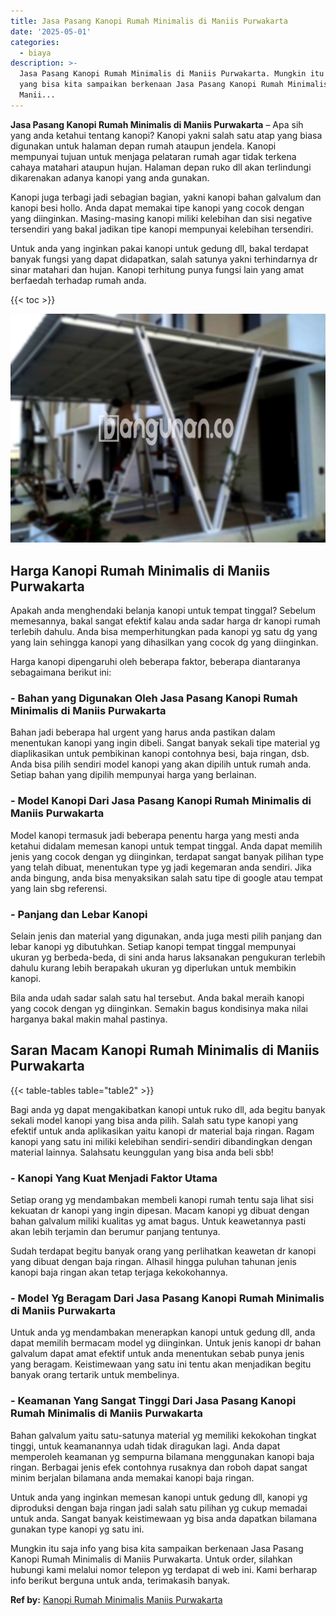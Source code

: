 ```yaml
---
title: Jasa Pasang Kanopi Rumah Minimalis di Maniis Purwakarta
date: '2025-05-01'
categories:
  - biaya
description: >-
  Jasa Pasang Kanopi Rumah Minimalis di Maniis Purwakarta. Mungkin itu saja info
  yang bisa kita sampaikan berkenaan Jasa Pasang Kanopi Rumah Minimalis di
  Manii...
---
```


**Jasa Pasang Kanopi Rumah Minimalis di Maniis Purwakarta** – Apa sih yang anda ketahui tentang kanopi? Kanopi yakni salah satu atap yang biasa digunakan untuk halaman depan rumah ataupun jendela. Kanopi mempunyai tujuan untuk menjaga pelataran rumah agar tidak terkena cahaya matahari ataupun hujan. Halaman depan ruko dll akan terlindungi dikarenakan adanya kanopi yang anda gunakan.

Kanopi juga terbagi jadi sebagian bagian, yakni kanopi bahan galvalum dan kanopi besi hollo. Anda dapat memakai tipe kanopi yang cocok dengan yang diinginkan. Masing-masing kanopi miliki kelebihan dan sisi negative tersendiri yang bakal jadikan tipe kanopi mempunyai kelebihan tersendiri.

Untuk anda yang inginkan pakai kanopi untuk gedung dll, bakal terdapat banyak fungsi yang dapat didapatkan, salah satunya yakni terhindarnya dr sinar matahari dan hujan. Kanopi terhitung punya fungsi lain yang amat berfaedah terhadap rumah anda.

{{< toc >}}

![Jasa Pasang Kanopi Rumah Minimalis di Maniis Purwakarta](/images/harga-kanopi-minimalis-60.png)

## Harga Kanopi Rumah Minimalis di Maniis Purwakarta

Apakah anda menghendaki belanja kanopi untuk tempat tinggal? Sebelum memesannya, bakal sangat efektif kalau anda sadar harga dr kanopi rumah terlebih dahulu. Anda bisa memperhitungkan pada kanopi yg satu dg yang yang lain sehingga kanopi yang dihasilkan yang cocok dg yang diinginkan.

Harga kanopi dipengaruhi oleh beberapa faktor, beberapa diantaranya sebagaimana berikut ini:

### \- Bahan yang Digunakan Oleh Jasa Pasang Kanopi Rumah Minimalis di Maniis Purwakarta

Bahan jadi beberapa hal urgent yang harus anda pastikan dalam menentukan kanopi yang ingin dibeli. Sangat banyak sekali tipe material yg diaplikasikan untuk pembikinan kanopi contohnya besi, baja ringan, dsb. Anda bisa pilih sendiri model kanopi yang akan dipilih untuk rumah anda. Setiap bahan yang dipilih mempunyai harga yang berlainan.

### \- Model Kanopi Dari Jasa Pasang Kanopi Rumah Minimalis di Maniis Purwakarta

Model kanopi termasuk jadi beberapa penentu harga yang mesti anda ketahui didalam memesan kanopi untuk tempat tinggal. Anda dapat memilih jenis yang cocok dengan yg diinginkan, terdapat sangat banyak pilihan type yang telah dibuat, menentukan type yg jadi kegemaran anda sendiri. Jika anda bingung, anda bisa menyaksikan salah satu tipe di google atau tempat yang lain sbg referensi.

### \- Panjang dan Lebar Kanopi

Selain jenis dan material yang digunakan, anda juga mesti pilih panjang dan lebar kanopi yg dibutuhkan. Setiap kanopi tempat tinggal mempunyai ukuran yg berbeda-beda, di sini anda harus laksanakan pengukuran terlebih dahulu kurang lebih berapakah ukuran yg diperlukan untuk membikin kanopi.

Bila anda udah sadar salah satu hal tersebut. Anda bakal meraih kanopi yang cocok dengan yg diinginkan. Semakin bagus kondisinya maka nilai harganya bakal makin mahal pastinya.

## Saran Macam Kanopi Rumah Minimalis di Maniis Purwakarta

{{< table-tables table="table2" >}}

Bagi anda yg dapat mengakibatkan kanopi untuk ruko dll, ada begitu banyak sekali model kanopi yang bisa anda pilih. Salah satu type kanopi yang efektif untuk anda aplikasikan yaitu kanopi dr material baja ringan. Ragam kanopi yang satu ini miliki kelebihan sendiri-sendiri dibandingkan dengan material lainnya. Salahsatu keunggulan yang bisa anda beli sbb!

### \- Kanopi Yang Kuat Menjadi Faktor Utama

Setiap orang yg mendambakan membeli kanopi rumah tentu saja lihat sisi kekuatan dr kanopi yang ingin dipesan. Macam kanopi yg dibuat dengan bahan galvalum miliki kualitas yg amat bagus. Untuk keawetannya pasti akan lebih terjamin dan berumur panjang tentunya.

Sudah terdapat begitu banyak orang yang perlihatkan keawetan dr kanopi yang dibuat dengan baja ringan. Alhasil hingga puluhan tahunan jenis kanopi baja ringan akan tetap terjaga kekokohannya.

### \- Model Yg Beragam Dari Jasa Pasang Kanopi Rumah Minimalis di Maniis Purwakarta

Untuk anda yg mendambakan menerapkan kanopi untuk gedung dll, anda dapat memilih bermacam model yg diinginkan. Untuk jenis kanopi dr bahan galvalum dapat amat efektif untuk anda menentukan sebab punya jenis yang beragam. Keistimewaan yang satu ini tentu akan menjadikan begitu banyak orang tertarik untuk membelinya.

### \- Keamanan Yang Sangat Tinggi Dari Jasa Pasang Kanopi Rumah Minimalis di Maniis Purwakarta

Bahan galvalum yaitu satu-satunya material yg memiliki kekokohan tingkat tinggi, untuk keamanannya udah tidak diragukan lagi. Anda dapat memperoleh keamanan yg sempurna bilamana menggunakan kanopi baja ringan. Berbagai jenis efek contohnya rusaknya dan roboh dapat sangat minim berjalan bilamana anda memakai kanopi baja ringan.

Untuk anda yang inginkan memesan kanopi untuk gedung dll, kanopi yg diproduksi dengan baja ringan jadi salah satu pilihan yg cukup memadai untuk anda. Sangat banyak keistimewaan yg bisa anda dapatkan bilamana gunakan type kanopi yg satu ini.

Mungkin itu saja info yang bisa kita sampaikan berkenaan Jasa Pasang Kanopi Rumah Minimalis di Maniis Purwakarta. Untuk order, silahkan hubungi kami melalui nomor telepon yg terdapat di web ini. Kami berharap info berikut berguna untuk anda, terimakasih banyak.

**Ref by:**  [Kanopi Rumah Minimalis Maniis Purwakarta](https://id.wikipedia.org/wiki/Kanopi)
